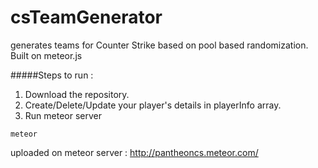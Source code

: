 # csTeamGenerator
generates teams for Counter Strike based on pool based randomization. Built on meteor.js




#####Steps to run :


1. Download the repository.
2. Create/Delete/Update your player's details in playerInfo array.
3. Run meteor server

```
meteor
```




uploaded on meteor server :
http://pantheoncs.meteor.com/
